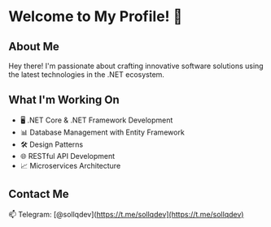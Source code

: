 # Welcome to My Profile! 👋

## About Me
Hey there! I'm passionate about crafting innovative software solutions using the latest technologies in the .NET ecosystem.

## What I'm Working On
- 🖥️ .NET Core & .NET Framework Development
- 📊 Database Management with Entity Framework
- 🛠️ Design Patterns
- 🌐 RESTful API Development
- 📈 Microservices Architecture

## Contact Me
📫 Telegram: [@sollqdev](https://t.me/sollqdev](https://t.me/sollqdev)

